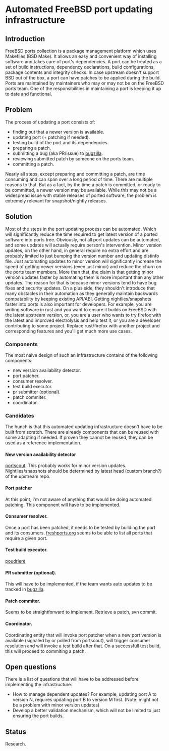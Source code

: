 # Automated FreeBSD port updating infrastructure

## Introduction
FreeBSD ports collection is a package management platform which uses Makefiles (BSD Make).
It allows an easy and convenient way of installing software and takes care of port's
dependencies. A port can be treated as a set of build instructions, dependency
declarations, build configurations, package contents and integrity checks. In case
upstream doesn't support BSD out of the box, a port can have patches to be applied during
the build. Ports are maintained by maintainers who may or may not be on the FreeBSD ports
team. One of the responsibilities in maintaining a port is keeping it up to date and
functional.

## Problem
The process of updating a port consists of:
* finding out that a newer version is available.
* updating port (+ patching if needed).
* testing build of the port and its dependencies.
* preparing a patch.
* submitting a bug (aka PR/issue) to [bugzilla](https://bugs.freebsd.org/bugzilla).
* reviewing submitted patch by someone on the ports team.
* committing a patch.

Nearly all steps, except preparing and committing a patch, are time consuming and can span
over a long period of time. There are multiple reasons to that. But as a fact, by the time
a patch is committed, or ready to be committed, a newer version may be available. While
this may not be a widespread issue with stable releases of ported software, the problem is
extremely relevant for snapshot/nightly releases.

## Solution
Most of the steps in the port updating process can be automated. Which will significantly
reduce the time required to get latest version of a ported software into ports tree.
Obviously, not all port updates can be automated, and some updates will actually require
person's intervention. Minor version updates, on the other hand, in general require no
extra effort and are probably limited to just bumping the version number and updating
distinfo file. Just automating updates to minor version will significantly increase the
speed of getting newer versions (even just minor) and reduce the churn on the ports team
members. More than that, the claim is that getting minor version updates faster by
automating them is more important than any other updates. The reason for that is because
minor versions tend to have bug fixes and security updates. On a plus side, they shouldn't
introduce that many obstacles in their automation as they generally maintain backwards
compatability by keeping existing API/ABI.
Getting nightlies/snapshots faster into ports is also important for developers. For
example, you are writing software in rust and you want to ensure it builds on FreeBSD with
the latest upstream version, or, you are a user who wants to try firefox with the latest
and improved electrolysis and help test it, or you are a developer contributing to some
project. Replace rust/firefox with another project and corresponding features and you'll
get much more use cases.

### Components
The most naive design of such an infrastructure contains of the following components:
- new version availability detector.
- port patcher.
- consumer resolver.
- test build executor.
- pr submitter (optional).
- patch commiter.
- coordinator.

### Candidates
The hunch is that this automated updating infrastructure doesn't have to be built from
scratch. There are already components that can be reused with some adapting if needed. If
proven they cannot be reused, they can be used as a reference implementation.

#### New version availability detector
[portscout](portscout.freebsd.org). This probably works for minor version updates.
Nightlies/snapshots should be determined by latest head (custom branch?) of the upstream
repo.

#### Port patcher
At this point, i'm not aware of anything that would be doing automated patching. This
component will have to be implemented.

#### Consumer resolver.
Once a port has been patched, it needs to be tested by building the port and its
consumers. [freshports.org](freshports.org) seems to be able to list all ports that
require a given port.

#### Test build executor.
[poudriere](https://github.com/freebsd/poudriere)

#### PR submitter (optional).
This will have to be implemented, if the team wants auto updates to be tracked in
[bugzilla](bugs.freebsd.org/bugzilla).

#### Patch commiter.
Seems to be straightforward to implement. Retrieve a patch, svn commit.

#### Coordinator.
Coordinating entity that will invoke port patcher when a new port version is available
(signaled by or polled from portscout), will trigger consumer resolution and will invoke a
test build after that. On a successfull test build, this will proceed to commiting a
patch.

## Open questions
There is a list of questions that will have to be addressed before implementing the
infrastructure:
* How to manage dependent updates? For example, updating port A to version N, requires
  updating port B to version M first. (Note: might not be a problem with minor version
  updates)
* Develop a better validation mechanism, which will not be limited to just ensuring the
  port builds.


## Status
Research.
